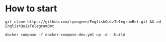 # How to start

```shell
git clone https://github.com/iyougeen/EnglishQuizTelegramBot.git && cd EnglishQuizTelegramBot
```

```shell
docker compose -f docker-compose-dev.yml up -d --build
```
